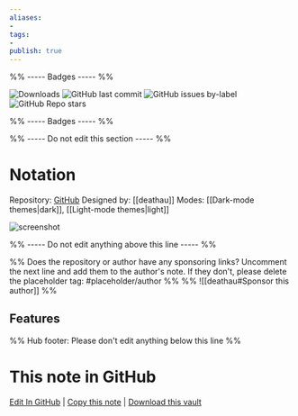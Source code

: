 ```yaml
---
aliases:
- 
tags: 
- 
publish: true
---
```


%% ----- Badges ----- %%

![Downloads](https://img.shields.io/badge/downloads-35516-573E7A?style=for-the-badge&logo=)
![GitHub last commit](https://img.shields.io/github/last-commit/deathau/Notation-for-Obsidian?color=573E7A&label=last%20update&logo=github&style=for-the-badge)
![GitHub issues by-label](https://img.shields.io/github/issues/deathau/Notation-for-Obsidian/help%20wanted?color=573E7A&logo=github&style=for-the-badge) 
![GitHub Repo stars](https://img.shields.io/github/stars/deathau/Notation-for-Obsidian?color=573E7A&logo=github&style=for-the-badge)

%% ----- Badges ----- %%

%% ----- Do not edit this section ----- %%

# Notation

Repository: [GitHub](https://github.com/deathau/Notation-for-Obsidian)
Designed by: [[deathau]]
Modes: [[Dark-mode themes|dark]], [[Light-mode themes|light]]



![screenshot](https://github.com/deathau/Notation-for-Obsidian/raw/master/screenshot.jpg)

%% ----- Do not edit anything above this line ----- %% 

%% Does the repository or author have any sponsoring links? Uncomment the next line and add them to the author's note. If they don't, please delete the placeholder tag: #placeholder/author %%
%% ![[deathau#Sponsor this author]] %%


## Features



%% Hub footer: Please don't edit anything below this line %%

# This note in GitHub

<span class="git-footer">[Edit In GitHub](https://github.dev/obsidian-community/obsidian-hub/blob/main/02%20-%20Community%20Expansions/02.05%20All%20Community%20Expansions/Themes/Notation.md "git-hub-edit-note") | [Copy this note](https://raw.githubusercontent.com/obsidian-community/obsidian-hub/main/02%20-%20Community%20Expansions/02.05%20All%20Community%20Expansions/Themes/Notation.md "git-hub-copy-note") | [Download this vault](https://github.com/obsidian-community/obsidian-hub/archive/refs/heads/main.zip "git-hub-download-vault") </span>

